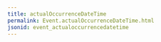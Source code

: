 ```yaml
---
title: actualOccurrenceDateTime
permalink: Event.actualOccurrenceDateTime.html
jsonid: event_actualoccurrencedatetime
---
```

